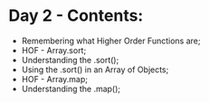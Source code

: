 # Day 2 - Contents: 

* Remembering what Higher Order Functions are; 
* HOF - Array.sort; 
* Understanding the .sort(); 
* Using the .sort() in an Array of Objects; 
* HOF - Array.map; 
* Understanding the .map(); 
